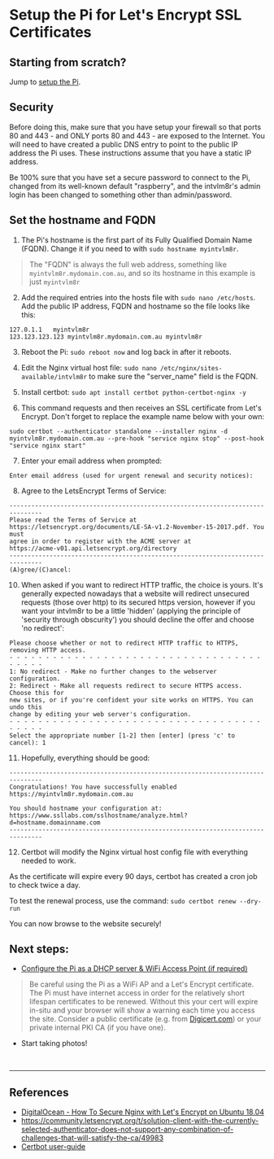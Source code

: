 # Setup the Pi for Let's Encrypt SSL Certificates

## Starting from scratch?
Jump to [setup the Pi](/docs/step1-setup-the-Pi.md).


## Security
Before doing this, make sure that you have setup your firewall so that ports 80 and 443 - and ONLY ports 80 and 443 - are exposed to the Internet. You will need to have created a public DNS entry to point to the public IP address the Pi uses. These instructions assume that you have a static IP address.

Be 100% sure that you have set a secure password to connect to the Pi, changed from its well-known default "raspberry", and the intvlm8r's admin login has been changed to something other than admin/password.

## Set the hostname and FQDN

1. The Pi's hostname is the first part of its Fully Qualified Domain Name (FQDN). Change it if you need to with `sudo hostname myintvlm8r`.

> The "FQDN" is always the full web address, something like `myintvlm8r.mydomain.com.au`, and so its hostname in this example is just `myintvlm8r`

2. Add the required entries into the hosts file with `sudo nano /etc/hosts`. Add the public IP address, FQDN and hostname so the file looks like this:
```text
127.0.1.1	myintvlm8r
123.123.123.123	myintvlm8r.mydomain.com.au myintvlm8r
```
3. Reboot the Pi: `sudo reboot now` and log back in after it reboots.

4. Edit the Nginx virtual host file: `sudo nano /etc/nginx/sites-available/intvlm8r` to make sure the "server_name" field is the FQDN.

5. Install certbot: `sudo apt install certbot python-certbot-nginx -y`

6. This command requests and then receives an SSL certificate from Let's Encrypt. Don't forget to replace the example name below with your own:
```text
sudo certbot --authenticator standalone --installer nginx -d myintvlm8r.mydomain.com.au --pre-hook "service nginx stop" --post-hook "service nginx start"
```

7. Enter your email address when prompted: 
```text
Enter email address (used for urgent renewal and security notices):
```

8. Agree to the LetsEncrypt Terms of Service:
```text
-------------------------------------------------------------------------------
Please read the Terms of Service at
https://letsencrypt.org/documents/LE-SA-v1.2-November-15-2017.pdf. You must
agree in order to register with the ACME server at
https://acme-v01.api.letsencrypt.org/directory
-------------------------------------------------------------------------------
(A)gree/(C)ancel:
```

10. When asked if you want to redirect HTTP traffic, the choice is yours. It's generally expected nowadays that a website will redirect unsecured requests (those over http) to its secured https version, however if you want your intvlm8r to be a little 'hidden' (applying the principle of 'security through obscurity') you should decline the offer and choose 'no redirect':

```text
Please choose whether or not to redirect HTTP traffic to HTTPS, removing HTTP access.
- - - - - - - - - - - - - - - - - - - - - - - - - - - - - - - - - - - - - - - -
1: No redirect - Make no further changes to the webserver configuration.
2: Redirect - Make all requests redirect to secure HTTPS access. Choose this for
new sites, or if you're confident your site works on HTTPS. You can undo this
change by editing your web server's configuration.
- - - - - - - - - - - - - - - - - - - - - - - - - - - - - - - - - - - - - - - -
Select the appropriate number [1-2] then [enter] (press 'c' to cancel): 1
```

11. Hopefully, everything should be good:
```text
-------------------------------------------------------------------------------
Congratulations! You have successfully enabled https://myintvlm8r.mydomain.com.au

You should hostname your configuration at:
https://www.ssllabs.com/sslhostname/analyze.html?d=hostname.domainname.com
-------------------------------------------------------------------------------
```

12. Certbot will modify the Nginx virtual host config file with everything needed to work.

As the certificate will expire every 90 days, certbot has created a cron job to check twice a day. 

To test the renewal process, use the command:
`sudo certbot renew --dry-run`

You can now browse to the website securely!


## Next steps:
- [Configure the Pi as a DHCP server & WiFi Access Point (if required)](/docs/step3-setup-the-Pi-as-an-access-point.md)
> Be careful using the Pi as a WiFi AP and a Let's Encrypt certificate. The Pi must have internet access in order for the relatively short lifespan certificates to be renewed. Without this your cert will expire in-situ and your browser will show a warning each time you access the site. Consider a public certificate (e.g. from [Digicert.com](https://digicert.com)) or your private internal PKI CA (if you have one).
- Start taking photos!

<br>
<hr >


## References

- [DigitalOcean - How To Secure Nginx with Let's Encrypt on Ubuntu 18.04](https://www.digitalocean.com/community/tutorials/how-to-secure-nginx-with-let-s-encrypt-on-ubuntu-18-04)
- https://community.letsencrypt.org/t/solution-client-with-the-currently-selected-authenticator-does-not-support-any-combination-of-challenges-that-will-satisfy-the-ca/49983
- [Certbot user-guide](https://certbot.eff.org/docs/using.html)
